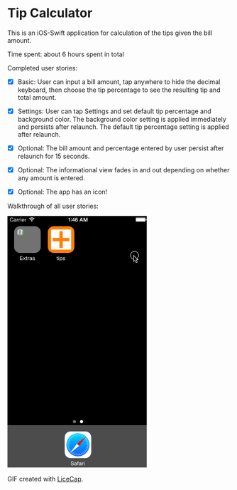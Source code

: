 # Tip Calculator

This is an iOS-Swift application for calculation of the tips given the bill amount.

Time spent: about 6 hours spent in total

Completed user stories:

 * [x] Basic: User can input a bill amount, tap anywhere to hide the decimal keyboard, then choose the tip percentage to see the resulting tip and total amount.
 * [x] Settings: User can tap Settings and set default tip percentage and background color. The background color setting is applied immediately and persists after relaunch. The default tip percentage setting is applied after relaunch.
 * [x] Optional: The bill amount and percentage entered by user persist after relaunch for 15 seconds.
 * [x] Optional: The informational view fades in and out depending on whether any amount is entered.
 * [x] Optional: The app has an icon!
 

Walkthrough of all user stories:

![Walkthrough](animation_tip_calculator.gif)

GIF created with [LiceCap](http://www.cockos.com/licecap/).
